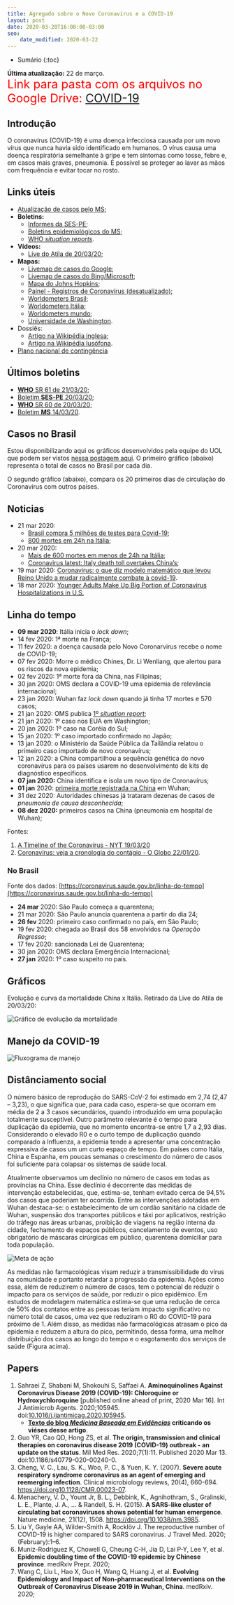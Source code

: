 ```yaml
---
title: Agregado sobre o Novo Coronavirus e a COVID-19
layout: post
date: 2020-03-20T16:00:00-03:00
seo:
    date_modified: 2020-03-22
---
```





* Sumário
{:toc}

<p><b>Última atualização:</b> 22 de março. <br>
<span style="color: red; font-size:20pt">
Link para pasta com os arquivos no Google Drive: <a href="https://drive.google.com/open?id=11deHp79sScc9CnJUOZRkAz5N3hmgL3Nn">COVID-19 <i class="picol_folder_sans"></i></a>
</span></p>


## Introdução

O coronavírus (COVID-19) é uma doença infecciosa causada por um novo vírus que nunca havia sido identificado em humanos. O vírus causa uma doença respiratória semelhante à gripe e tem sintomas como tosse, febre e, em casos mais graves, pneumonia. É possível se proteger ao lavar as mãos com frequência e evitar tocar no rosto.


## Links úteis

* [Atualização de casos pelo MS](http://saude.gov.br/);
* **Boletins:**
  * [Informes da SES-PE](https://www.cievspe.com/novo-coronavirus-2019-ncov);
  * [Boletins epidemiológicos do MS](https://www.saude.gov.br/boletins-epidemiologicos);
  * [WHO *situation reports*](https://www.who.int/emergencies/diseases/novel-coronavirus-2019/situation-reports/).
* **Vídeos:**
  * [Live do Atila de 20/03/20](https://www.youtube.com/watch?v=zF2pXXJIAGM);
* **Mapas:**
  * [Livemap de casos do Google](https://google.org/crisisresponse/covid19-map);
  * [Livemap de casos do Bing/Microsoft](https://www.bing.com/covid);
  * [Mapa do Johns Hopkins](https://www.arcgis.com/apps/opsdashboard/index.html#/bda7594740fd40299423467b48e9ecf6);
  * [Painel - Registros de Coronavírus (desatualizado)](https://imagem-govfed.maps.arcgis.com/apps/opsdashboard/index.html#/9c7ab592067f4a72929bfef5cd027a26);
  * [Worldometers Brasil](https://www.worldometers.info/coronavirus/country/brazil/);
  * [Worldometers Itália](https://www.worldometers.info/coronavirus/country/italy/);
  * [Worldometers mundo](https://www.worldometers.info/coronavirus/);
  * [Universidade de Washington](https://hgis.uw.edu/virus/).
* Dossiês:
  * [Artigo na Wikipédia inglesa](https://en.wikipedia.org/wiki/2019%E2%80%9320_coronavirus_pandemic);
  * [Artigo na Wikipédia lusófona](https://pt.wikipedia.org/wiki/Pandemia_de_COVID-19).
* [Plano nacional de contingência](https://portalarquivos2.saude.gov.br/images/pdf/2020/fevereiro/13/plano-contingencia-coronavirus-COVID19.pdf)


## Últimos boletins

* [**WHO** SR 61 de 21/03/20](https://www.who.int/docs/default-source/coronaviruse/situation-reports/20200321-sitrep-61-covid-19.pdf?sfvrsn=f201f85c_2);
* [Boletim **SES-PE** 20/03/20](https://12ad4c92-89c7-4218-9e11-0ee136fa4b92.filesusr.com/ugd/3293a8_8e4bb04140aa4f5d94fd1cdc219905ad.pdf);
* [**WHO** SR 60 de 20/03/20](https://www.who.int/docs/default-source/coronaviruse/situation-reports/20200320-sitrep-60-covid-19.pdf?sfvrsn=d2bb4f1f_2);
* [Boletim **MS** 14/03/20](https://12ad4c92-89c7-4218-9e11-0ee136fa4b92.filesusr.com/ugd/3293a8_3777e9db9e1e49099b5ec06dfe18d20d.pdf).


## Casos no Brasil

Estou disponibilizando aqui os gráficos desenvolvidos pela equipe do UOL que podem ser vistos [nessa postagem aqui](https://noticias.uol.com.br/saude/ultimas-noticias/redacao/2020/03/21/brasil-mais-casos-italia-20-dias-curva-crescimento.htm). O primeiro gráfico (abaixo) representa o total de casos no Brasil por cada dia.

<div class="flourish-embed flourish-chart" data-src="visualisation/1573183"><script src="https://public.flourish.studio/resources/embed.js"></script></div>


O segundo gráfico (abaixo), compara os 20 primeiros dias de circulação do Coronavirus com outros países. 

<div class="flourish-embed flourish-chart" data-src="visualisation/1623200"><script src="https://public.flourish.studio/resources/embed.js"></script></div>



## Noticias

* 21 mar 2020:
  * [Brasil compra 5 milhões de testes para Covid-19](https://www.gazetadopovo.com.br/republica/breves/brasil-compra-5-milhoes-de-testes-para-covid-19/?utm_source=twitter&utm_medium=midia-social&utm_campaign=gazeta-do-povo);
  * [800 mortes em 24h na Itália](https://g1.globo.com/bemestar/coronavirus/noticia/2020/03/21/italia-bate-de-novo-recorde-de-mortos-por-coronavirus-793-em-24-horas.ghtml);
* 20 mar 2020: 
  * [Mais de 600 mortes em menos de 24h na Itália](https://www.foxnews.com/world/italys-coronavirus-death-toll-rises);
  * [Coronavirus latest: Italy death toll overtakes China’s](https://www.nature.com/articles/d41586-020-00154-w);
* 19 mar 2020: [Coronavírus: o que diz modelo matemático que levou Reino Unido a mudar radicalmente combate à covid-19](https://www.bbc.com/portuguese/internacional-51944800).
* 18 mar 2020: [Younger Adults Make Up Big Portion of Coronavirus Hospitalizations in U.S.](https://www.nytimes.com/2020/03/18/health/coronavirus-young-people.html)


## Linha do tempo

* **09 mar 2020**: Itália inicia o *lock down*;
* 14 fev 2020: 1ª morte na França;
* 11 fev 2020: a doença causada pelo Novo Coronarvirus recebe o nome de COVID-19;
* 07 fev 2020: Morre o médico Chines, Dr. Li Wenliang, que alertou para os riscos da nova epidemia;
* 02 fev 2020: 1ª morte fora da China, nas Filipinas;
* 30 jan 2020: OMS declara a COVID-19 uma epidemia de relevância internacional;
* 23 jan 2020: Wuhan faz *lock down* quando já tinha 17 mortes e 570 casos;
* 21 jan 2020: OMS publica [1º *situation report*](https://www.who.int/docs/default-source/coronaviruse/situation-reports/20200121-sitrep-1-2019-ncov.pdf?sfvrsn=20a99c10_4);
* 21 jan 2020: 1º caso nos EUA em Washington;
* 20 jan 2020: 1º caso na Coréia do Sul;
* 15 jan 2020: 1º caso importado confirmado no Japão;
* 13 jan 2020: o Ministério da Saúde Pública da Tailândia relatou o primeiro caso importado de novo coronavírus;
* 12 jan 2020: a China compartilhou a sequência genética do novo coronavírus para os países usarem no desenvolvimento de kits de diagnóstico específicos.
* **07 jan 2020:** China identifica e isola um novo tipo de Coronavírus;
* **01 jan** 2020: [primeira morte registrada na China](https://www.nytimes.com/2020/01/10/world/asia/china-virus-wuhan-death.html) em Wuhan;
* 31 dez 2020: Autoridades chinesas já trataram dezenas de casos de *pneumonia de causa desconhecida*;
* **08 dez 2020:** primeiros casos na China (pneumonia em hospital de Wuhan);

Fontes: 

1. [A Timeline of the Coronavirus - NYT 19/03/20](https://www.nytimes.com/article/coronavirus-timeline.html)
2. [Coronavírus: veja a cronologia do contágio - O Globo 22/01/20](https://oglobo.globo.com/sociedade/coronavirus-veja-cronologia-do-contagio-24205027).

### No Brasil

Fonte dos dados: [https://coronavirus.saude.gov.br/linha-do-tempo](https://coronavirus.saude.gov.br/linha-do-tempo)

* **24 mar** 2020: São Paulo começa a quarentena;
* 21 mar 2020: São Paulo anuncia quarentena a partir do dia 24;
* **26 fev** 2020: primeiro caso confirmado no país, em São Paulo;
* 19 fev 2020: chegada ao Brasil dos 58 envolvidos na *Operação Regresso*;
* 17 fev 2020: sancionada Lei de Quarentena;
* 30 jan 2020: OMS declara Emergência Internacional;
* **27 jan** 2020: 1º caso suspeito no país.


## Gráficos

Evolução e curva da mortalidade China x Itália. Retirado da Live do Atila de 20/03/20:

![Gráfico de evolução da mortalidade](/assets/2020/evolucao-mortes-corona-china-italia.jpeg)


## Manejo da COVID-19

![Fluxograma de manejo](/assets/2020/manejo-covid.jpeg)

## Distânciamento social

O número básico de reprodução do SARS-CoV-2 foi estimado em 2,74 (2,47 – 3,23), o que significa que, para cada caso, espera-se que ocorram em média de 2 a 3 casos secundários, quando
introduzido em uma população totalmente susceptível. Outro parâmetro relevante é o tempo para
duplicação da epidemia, que no momento encontra-se entre 1,7 a 2,93 dias. Considerando o
elevado R0 e o curto tempo de duplicação quando comparado a Influenza, a epidemia tende a
apresentar uma concentração expressiva de casos um um curto espaço de tempo. Em países como
Itália, China e Espanha, em poucas semanas o crescimento do número de casos foi suficiente para
colapsar os sistemas de saúde local.

Atualmente observamos um declínio no número de casos em todas as províncias na China. Esse
declínio é decorrente das medidas de intervenção estabelecidas, que, estima-se, tenham evitado
cerca de 94,5% dos casos que poderiam ter ocorrido. Entre as intervenções adotadas em Wuhan
destaca-se: o estabelecimento de um cordão sanitário na cidade de Wuhan, suspensão dos
transportes públicos e táxi por aplicativos, restrição do tráfego nas áreas urbanas, proibição de
viagens na região interna da cidade, fechamento de espaços públicos, cancelamento de eventos,
uso obrigatório de máscaras cirúrgicas em público, quarentena domiciliar para toda população.

![Meta de ação](/assets/2020/meta-covid19.jpeg)

As medidas não farmacológicas visam reduzir a transmissibilidade do vírus na comunidade e
portanto retardar a progressão da epidemia. Ações como essa, além de reduzirem o número de
casos, tem o potencial de reduzir o impacto para os serviços de saúde, por reduzir o pico
epidêmico. Em estudos de modelagem matemática estima-se que uma redução de cerca de 50%
dos contatos entre as pessoas teriam impacto significativo no número total de casos, uma vez que
reduziram o R0 do COVID-19 para próximo de 1. Além disso, as medidas não farmacológicas
atrasam o pico da epidemia e reduzem a altura do pico, permitindo, dessa forma, uma melhor
distribuição dos casos ao longo do tempo e o esgotamento dos serviços de saúde (​Figura acima).




## Papers

1. Sahraei Z, Shabani M, Shokouhi S, Saffaei A. **Aminoquinolines Against Coronavirus Disease 2019 (COVID-19): Chloroquine or Hydroxychloroquine** [published online ahead of print, 2020 Mar 16]. Int J Antimicrob Agents. 2020;105945. doi:[10.1016/j.ijantimicag.2020.105945](https://www.mediterranee-infection.com/hydroxychloroquine-and-azithromycin-as-a-treatment-of-covid-19/).
    * **[Texto do blog *Medicina Baseada em Evidências*](http://medicinabaseadaemevidencias.blogspot.com/2020/03/hidroxicloroquina-o-dia-em-que-ciencia.html) criticando os viéses desse artigo**.
2. Guo YR, Cao QD, Hong ZS, et al. **The origin, transmission and clinical therapies on coronavirus disease 2019 (COVID-19) outbreak - an update on the status**. Mil Med Res. 2020;7(1):11. Published 2020 Mar 13. doi:10.1186/s40779-020-00240-0.
3. Cheng, V. C., Lau, S. K., Woo, P. C., & Yuen, K. Y. (2007). **Severe acute respiratory syndrome coronavirus as an agent of emerging and reemerging infection**. Clinical microbiology reviews, 20(4), 660-694. https://doi.org10.1128/CMR.00023-07.
4. Menachery, V. D., Yount Jr, B. L., Debbink, K., Agnihothram, S., Gralinski, L. E., Plante, J. A., ... & Randell, S. H. (2015). **A SARS-like cluster of circulating bat coronaviruses shows potential for human emergence**. Nature medicine, 21(12), 1508. https://doi.org/10.1038/nm.3985.
5. Liu Y, Gayle AA, Wilder-Smith A, Rocklöv J. The reproductive number of COVID-19 is higher compared to SARS coronavirus. J Travel Med. 2020;(February):1–6.
6. Muniz-Rodriguez K, Chowell G, Cheung C-H, Jia D, Lai P-Y, Lee Y, et al. **Epidemic doubling time of the COVID-19 epidemic by Chinese province**. medRxiv Prepr. 2020;
7. Wang C, Liu L, Hao X, Guo H, Wang Q, Huang J, et al. **Evolving Epidemiology and Impact of Non-pharmaceutical Interventions on the Outbreak of Coronavirus Disease 2019 in Wuhan, China**. medRxiv. 2020;
